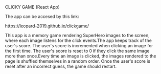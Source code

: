 
CLICKY GAME (React App)

The app can be accesed by this link:

https://leopard-2019.github.io/clickgame/

This app is a memory game rendering SuperHero images to the screen, where each image listens for the click events.The app keeps track of the user's score. The user's score is incremented when clicking an image for the first time. The user's score is reset to 0 if they click the same image more than once.Every time an image is clicked, the images rendered to the page is shuffled themselves in a random order. Once the user's score is reset after an incorrect guess, the game should restart.

